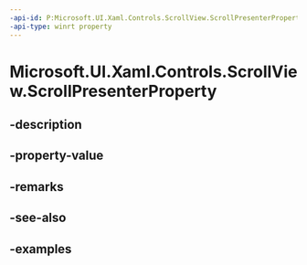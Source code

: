 ```yaml
---
-api-id: P:Microsoft.UI.Xaml.Controls.ScrollView.ScrollPresenterProperty
-api-type: winrt property
---
```


# Microsoft.UI.Xaml.Controls.ScrollView.ScrollPresenterProperty

<!--
public static Windows.UI.Xaml.DependencyProperty ScrollPresenterProperty { get; }
-->


## -description

## -property-value

## -remarks

## -see-also

## -examples


